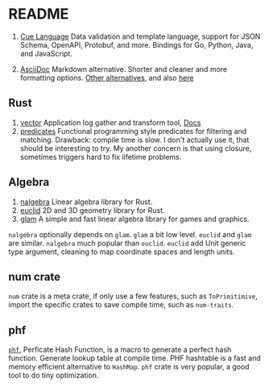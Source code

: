 # README

1. [Cue Language](https://cuelang.org/) Data validation and template language, support for JSON Schema, OpenAPI, Protobuf, and more.
   Bindings for Go, Python, Java, and JavaScript.

1. [AsciiDoc](https://asciidoc-py.github.io/) Markdown alternative. Shorter and cleaner and more formatting options.
   [Other alternatives](https://github.com/mundimark/awesome-markdown-alternatives), and also [here](https://en.wikipedia.org/wiki/Comparison_of_documentation_generators)

## Rust

1. [vector](https://github.com/vectordotdev/vector) Application log gather and transform tool, [Docs](https://vector.dev/docs/)
1. [predicates](https://docs.rs/predicates/2.1.1/predicates/) Functional programming style predicates for filtering and matching.
   Drawback: compile time is slow. I don't actually use it, that should be interesting to try.
   My another concern is that using closure, sometimes triggers hard to fix lifetime problems.

## Algebra

1. [nalgebra](https://nalgebra.org/) Linear algebra library for Rust.
1. [euclid](https://docs.rs/euclid/latest) 2D and 3D geometry library for Rust.
1. [glam](https://crates.io/crates/glam) A simple and fast linear algebra library for games and graphics.

`nalgebra` optionally depends on `glam`. `glam` a bit low level.
`euclid` and `glam` are similar.
`nalgebra` much popular than `euclid`.
`euclid` add Unit generic type argument, cleaning to map coordinate spaces and length units.

## num crate

`num` crate is a meta crate, if only use a few features, such as `ToPrimitimive`, import the specific crates
to save compile time, such as `num-traits`.

## phf

[`phf`](https://crates.io/crates/phf), Perficate Hash Function, is a macro to generate a perfect hash function.
Generate lookup table at compile time. PHF hashtable is a fast and memory efficient alternative to `HashMap`.
`phf` crate is very popular, a good tool to do tiny optimization.
